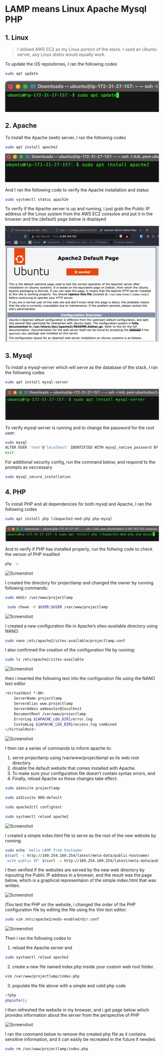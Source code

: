# LAMP means Linux Apache Mysql PHP

 ## 1.  **Linux**

> I utilised AWS EC2 as my Linux portion of the stack. I used an Ubuntu server, any Linux distro would equally work.

To update the OS repositories, I ran the following codes

```bash
sudo apt update
```
![Screenshot](https://github.com/ardamz/PersonalDemos/blob/main/1.%20%20%20Project%201%20LAMP%20Stack%20Implementation/Update%20package%20manager.png)

## 2. **Apache**

To Install the Apache (web) server, I ran the following codes

```bash
sudo apt install apache2
```

![Screenshot](https://github.com/ardamz/PersonalDemos/blob/main/1.%20%20%20Project%201%20LAMP%20Stack%20Implementation/install%20apache2.png)

And I ran the following code to verify the Apache installation and status

```bash
sudo systemctl status apach2e
```
To verify if the Apache server is up and running, i just grab the Public IP address of the Linux system from the AWS EC2 consoloe and put it in the browser and the (default) page below is displayed

![Screenshot](https://github.com/ardamz/PersonalDemos/blob/main/1.%20%20%20Project%201%20LAMP%20Stack%20Implementation/Ubuntu%20default%20browser%20page.png)

## 3. **Mysql**

To install a mysql-server which will serve as the database of the stack, I ran the following codes

```bash
sudo apt install mysql-server
```
![Screenshot](https://github.com/ardamz/PersonalDemos/blob/main/1.%20%20%20Project%201%20LAMP%20Stack%20Implementation/install%20mysql.png)

To verify mysql-server is running and to change the password for the root user:

```bash
sudo mysql 
ALTER USER 'root'@'localhost' IDENTIFIED WITH mysql_native_password BY 'NEWPASSWORD';
exit
```

For additional security config, run the command below, and respond to the prompts as neccessary

```bash
sudo mysql_secure_installation
```

## 4. **PHP**
To install PHP and all dependencies for both  mysql and Apache, I ran the following codes

```bash
sudo apt install php libapache2-mod-php php-mysql
```
![Screenshot](https://github.com/ardamz/PersonalDemos/blob/main/1.%20%20%20Project%201%20LAMP%20Stack%20Implementation/install%20PHP%20and%20dependecies.png)

And to verify if PHP has installed properly, run the follwing code to check the verson of PHP insatlled

```bash
php -v
```

![Screenshot](https://github.com/ardamz/pikso/blob/778b8556b85d3afe7b32183b4ef5c1912e12f5c2/LAMP/verified%20PHP%20installation.png)

I created the directory for projectlamp and changed the owner by running following commands:

```bash
sudo mkdir /var/www/projectlamp 
```
```bash
 sudo chown -R $USER:$USER /var/www/projectlamp
```

![Screenshot](https://github.com/ardamz/pikso/blob/778b8556b85d3afe7b32183b4ef5c1912e12f5c2/LAMP/projectlamp%20dr%20created%20ownership%20changed.png)

I created a new configuration file in Apache’s sites-available directory using NANO:

```bash
sudo nano /etc/apache2/sites-available/projectlamp.conf
```

I also confirmed the creation of the configuration file by running:

```bash
sudo ls /etc/apache2/sites-available
```

![Screenshot](https://github.com/ardamz/pikso/blob/778b8556b85d3afe7b32183b4ef5c1912e12f5c2/LAMP/projectlamp%20cofig%20file%20confirmed.png)

then i inserted the following text into the configuration file using the NANO text editor

```bash
<VirtualHost *:80>
    ServerName projectlamp
    ServerAlias www.projectlamp 
    ServerAdmin webmaster@localhost
    DocumentRoot /var/www/projectlamp
    ErrorLog ${APACHE_LOG_DIR}/error.log
    CustomLog ${APACHE_LOG_DIR}/access.log combined
</VirtualHost>
```
![Screenshot](https://github.com/ardamz/pikso/blob/778b8556b85d3afe7b32183b4ef5c1912e12f5c2/LAMP/using%20nano%20to%20create%20the%20config%20file.png)

I then ran a series of commands to inform apache to:
1. serve projectlamp using /var/www/projectlampl as its web root directory.
1. disable the default website that comes installed with Apache.
1. To make sure your configuration file doesn’t contain syntax errors, and
1. Finally, reload Apache so these changes take effect.

```bash
sudo a2ensite projectlamp
```

```bash
sudo a2dissite 000-default
```

```bash
sudo apache2ctl configtest
```

```bash
sudo systemctl reload apache2
```

![Screenshot](https://github.com/ardamz/pikso/blob/15064f22af26bf2bc552a48788c2dcbc13be787d/LAMP/server%20cofigured.png)

I created a simple index.html file to serve as the root of the new website by running:

```bash
sudo echo 'Hello LAMP from hostname' 
$(curl -s http://169.254.169.254/latest/meta-data/public-hostname) 
'with public IP' $(curl -s http://169.254.169.254/latest/meta-data/public-ipv4) > /var/www/projectlamp/index.html
```

I then verified if the websites are served by the new web directory by inpuuting the Public IP address in a browser, and the result was the page below, which is a graphical representaion of the simple index.html that was written. 

![Screenshot](https://github.com/ardamz/pikso/blob/993709479fad15bdd620ea7cab8d4b68b2348696/LAMP/projectlamp%20webpage.png)

tToo test the PHP on the website, i changed the order of the PHP configuration file by editing the file using the Vim text editor:

```bash
sudo vim /etc/apache2/mods-enabled/dir.conf
```

![Screenshot](https://github.com/ardamz/pikso/blob/993709479fad15bdd620ea7cab8d4b68b2348696/LAMP/apache2%20defaults%20altered.png)

Then i ran the following codes to 
1. reload the Apache server and 
```bash
sudo systemctl reload apache2
```
2. create a new file named index.php inside your custom web root folder.
```bash
vim /var/www/projectlamp/index.php
```
3. populate the file above with a simple and valid php code
```bash
<?php
phpinfo();
```
I then refreshed the website in my browser, and i got page below which provides information about the  server from the perspective of PHP

![Screenshot](https://github.com/ardamz/pikso/blob/95107fada8a585ba1c57b753179c59f1b3e08009/LAMP/PHP%20verified.png)

 I ran the command below to remove the created php file as it contains sensitive information, and it can easily be recreated in the future if needed.

 ```bash
sudo rm /var/www/projectlamp/index.php
 ```